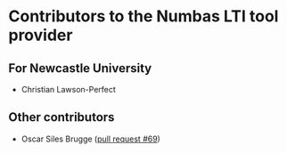 # Contributors to the Numbas LTI tool provider

## For Newcastle University

* Christian Lawson-Perfect

## Other contributors

* Oscar Siles Brugge ([pull request #69](https://github.com/numbas/numbas-lti-provider/pull/69))
